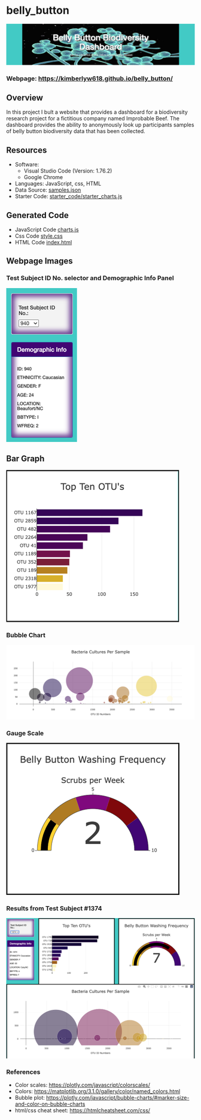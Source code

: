 # belly_button
[<img src="images/header.png">](https://kimberlyw618.github.io/belly_button/)
### Webpage: https://kimberlyw618.github.io/belly_button/
## Overview
In this project I bult a website that provides a dashboard for a biodiversity research project for a fictitious company named Improbable Beef. The dashboard provides the ability to anonymously look up participants samples of belly button biodiversity data that has been collected. 

## Resources

- Software:
    - Visual Studio Code (Version: 1.76.2)
    - Google Chrome 
- Languages: JavaScript, css, HTML
- Data Source: [samples.json](samples.json)
- Starter Code: [starter_code/starter_charts.js](starter_code/starter_charts.js)

## Generated Code 
- JavaScript Code [charts.js](charts.js)
- Css Code [style.css](style.css)
- HTML Code [index.html](index.html)

## Webpage Images 
### Test Subject ID No. selector and Demographic Info Panel
![images/demo_info.png](images/demo_info.png)

## Bar Graph
![images/bar.png](images/bar.png)

### Bubble Chart
![images/bubble.png](images/bubble.png)

### Gauge Scale
![images/gauge.png](images/gauge.png)

### Results from Test Subject #1374
![images/id_1374.png](images/id_1374.png)


### References 
- Color scales: https://plotly.com/javascript/colorscales/
- Colors: https://matplotlib.org/3.1.0/gallery/color/named_colors.html
- Bubble plot: https://plotly.com/javascript/bubble-charts/#marker-size-and-color-on-bubble-charts 
- html/css cheat sheet: https://htmlcheatsheet.com/css/ 

